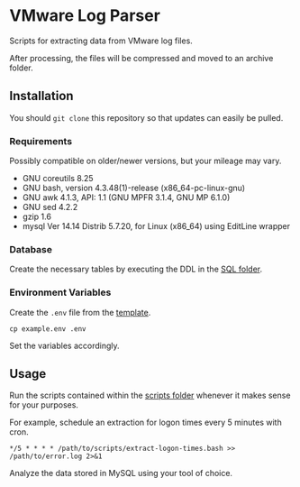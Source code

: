 # VMware Log Parser

Scripts for extracting data from VMware log files.

After processing, the files will be compressed and moved to an archive folder.

## Installation

You should `git clone` this repository so that updates can easily be pulled.

### Requirements

Possibly compatible on older/newer versions, but your mileage may vary.

* GNU coreutils 8.25
* GNU bash, version 4.3.48(1)-release (x86_64-pc-linux-gnu)
* GNU awk 4.1.3, API: 1.1 (GNU MPFR 3.1.4, GNU MP 6.1.0)
* GNU sed 4.2.2
* gzip 1.6
* mysql Ver 14.14 Distrib 5.7.20, for Linux (x86_64) using  EditLine wrapper

### Database

Create the necessary tables by executing the DDL in the [SQL folder](./sql).

### Environment Variables

Create the `.env` file from the [template](./example.env).

    cp example.env .env

Set the variables accordingly.

## Usage

Run the scripts contained within the [scripts folder](./scripts)
whenever it makes sense for your purposes.

For example, schedule an extraction for logon times every 5 minutes with cron.

```
*/5 * * * * /path/to/scripts/extract-logon-times.bash >> /path/to/error.log 2>&1
```

Analyze the data stored in MySQL using your tool of choice.
